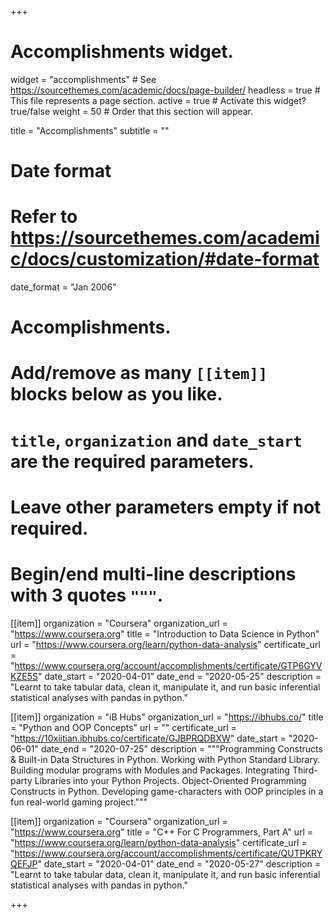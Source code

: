 +++
# Accomplishments widget.
widget = "accomplishments"  # See https://sourcethemes.com/academic/docs/page-builder/
headless = true  # This file represents a page section.
active = true  # Activate this widget? true/false
weight = 50  # Order that this section will appear.

title = "Accomplish&shy;ments"
subtitle = ""

# Date format
#   Refer to https://sourcethemes.com/academic/docs/customization/#date-format
date_format = "Jan 2006"

# Accomplishments.
#   Add/remove as many `[[item]]` blocks below as you like.
#   `title`, `organization` and `date_start` are the required parameters.
#   Leave other parameters empty if not required.
#   Begin/end multi-line descriptions with 3 quotes `"""`.

[[item]]
  organization = "Coursera"
  organization_url = "https://www.coursera.org"
  title = "Introduction to Data Science in Python"
  url = "https://www.coursera.org/learn/python-data-analysis"
  certificate_url = "https://www.coursera.org/account/accomplishments/certificate/GTP6GYVKZE5S"
  date_start = "2020-04-01"
  date_end = "2020-05-25"
  description = "Learnt to take tabular data, clean it, manipulate it, and run basic inferential statistical analyses with pandas in python."
  
[[item]]
  organization = "iB Hubs"
  organization_url = "https://ibhubs.co/"
  title = "Python and OOP Concepts"
  url = ""
  certificate_url = "https://10xiitian.ibhubs.co/certificate/GJBPRQDBXW"
  date_start = "2020-06-01"
  date_end = "2020-07-25"
  description = """Programming Constructs & Built-in Data Structures in Python.
Working with Python Standard Library.
Building modular programs with Modules and Packages.
Integrating Third-party Libraries into your Python Projects.
Object-Oriented Programming Constructs in Python.
Developing game-characters with OOP principles in a fun real-world gaming project."""

[[item]]
  organization = "Coursera"
  organization_url = "https://www.coursera.org"
  title = "C++ For C Programmers, Part A"
  url = "https://www.coursera.org/learn/python-data-analysis"
  certificate_url = "https://www.coursera.org/account/accomplishments/certificate/QUTPKRYQEFJP"
  date_start = "2020-04-01"
  date_end = "2020-05-27"
  description = "Learnt to take tabular data, clean it, manipulate it, and run basic inferential statistical analyses with pandas in python."
  


+++
